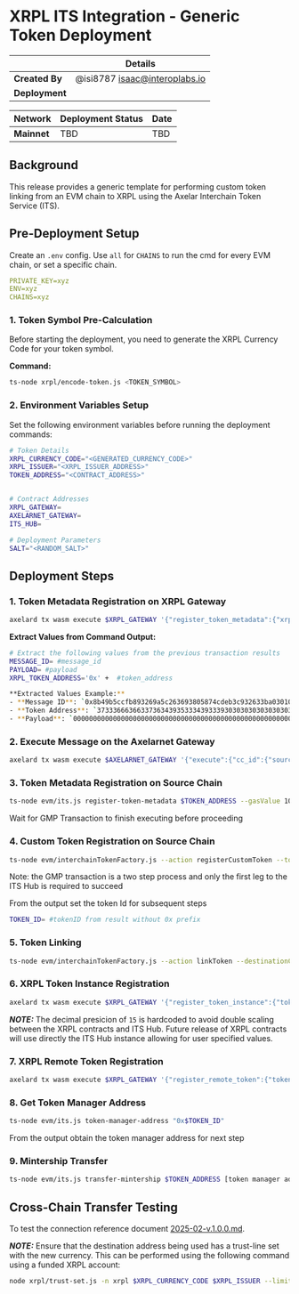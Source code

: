 # XRPL ITS Integration - Generic Token Deployment

|                | **Details**                              |
| -------------- | ---------------------------------------- |
| **Created By** | @isi8787 <isaac@interoplabs.io>          |
| **Deployment** |                                          |

| **Network**          | **Deployment Status** | **Date**   |
| -------------------- | --------------------- | ---------- |
| **Mainnet**          | TBD                   | TBD        |

## Background

This release provides a generic template for performing custom token linking from an EVM chain to XRPL using the Axelar Interchain Token Service (ITS). 

## Pre-Deployment Setup

Create an `.env` config. Use `all` for `CHAINS` to run the cmd for every EVM chain, or set a specific chain.

```yaml
PRIVATE_KEY=xyz
ENV=xyz
CHAINS=xyz
```

### 1. Token Symbol Pre-Calculation

Before starting the deployment, you need to generate the XRPL Currency Code for your token symbol.

**Command:**
```bash
ts-node xrpl/encode-token.js <TOKEN_SYMBOL>
```

### 2. Environment Variables Setup

Set the following environment variables before running the deployment commands:

```bash
# Token Details
XRPL_CURRENCY_CODE="<GENERATED_CURRENCY_CODE>"
XRPL_ISSUER="<XRPL_ISSUER_ADDRESS>"
TOKEN_ADDRESS="<CONTRACT_ADDRESS>"


# Contract Addresses
XRPL_GATEWAY=
AXELARNET_GATEWAY=
ITS_HUB=

# Deployment Parameters
SALT="<RANDOM_SALT>"
```

## Deployment Steps

### 1. Token Metadata Registration on XRPL Gateway

```bash
axelard tx wasm execute $XRPL_GATEWAY '{"register_token_metadata":{"xrpl_token":{"issued":{"currency":"'$XRPL_CURRENCY_CODE'","issuer":"'$XRPL_ISSUER'"}}}}'
```

**Extract Values from Command Output:**
```bash
# Extract the following values from the previous transaction results
MESSAGE_ID= #message_id
PAYLOAD= #payload
XRPL_TOKEN_ADDRESS='0x' +  #token_address

**Extracted Values Example:**
- **Message ID**: `0x8b49b5ccfb893269a5c263693805874cdeb3c932633ba0301094403c77dad839`
- **Token Address**: `373336663663373634393533343933393030303030303030303030303030303030303030303030302e724e726a68314b475a6b326a42523377506641516e6f696474464659514b62516e32`
- **Payload**: `00000000000000000000000000000000000000000000000000000000000000060000000000000000000000000000000000000000000000000000000000000060000000000000000000000000000000000000000000000000000000000000000f000000000000000000000000000000000000000000000000000000000000004b373336663663373634393533343933393030303030303030303030303030303030303030303030302e724e726a68314b475a6b326a42523377506641516e6f696474464659514b62516e32000000000000000000000000000000000000000000`
```

### 2. Execute Message on the Axelarnet Gateway

```bash
axelard tx wasm execute $AXELARNET_GATEWAY '{"execute":{"cc_id":{"source_chain":"xrpl","message_id":"'$MESSAGE_ID'"},"payload":"'$PAYLOAD'"}}'
```

### 3. Token Metadata Registration on Source Chain

```bash
ts-node evm/its.js register-token-metadata $TOKEN_ADDRESS --gasValue 1000000000000000000
```

Wait for GMP Transaction to finish executing before proceeding

### 4. Custom Token Registration on Source Chain

```bash
ts-node evm/interchainTokenFactory.js --action registerCustomToken --tokenAddress $TOKEN_ADDRESS --tokenManagerType 4 --operator [operator address] --salt $SALT
```
Note: the GMP transaction is a two step process and only the first leg to the ITS Hub is required to succeed 

From the output set the token Id for subsequent steps
```bash
TOKEN_ID= #tokenID from result without 0x prefix
```

### 5. Token Linking

```bash
ts-node evm/interchainTokenFactory.js --action linkToken --destinationChain xrpl --destinationTokenAddress $XRPL_TOKEN_ADDRESS --tokenManagerType 4 --linkParams "0x" --salt $SALT --gasValue 1000000000000000000
```

### 6. XRPL Token Instance Registration

```bash
axelard tx wasm execute $XRPL_GATEWAY '{"register_token_instance":{"token_id":"'$TOKEN_ID'","chain":"'$CHAIN'","decimals":15}}'
```
**_NOTE:_**
The decimal presicion of `15` is hardcoded to avoid double scaling between the XRPL contracts and ITS Hub. Future release of 
XRPL contracts will use directly the ITS Hub instance allowing for user specified values.  

### 7. XRPL Remote Token Registration

```bash
axelard tx wasm execute $XRPL_GATEWAY '{"register_remote_token":{"token_id":"'$TOKEN_ID'","xrpl_currency":"'$XRPL_CURRENCY_CODE'"}}'
```

### 8. Get Token Manager Address

```bash
ts-node evm/its.js token-manager-address "0x$TOKEN_ID"
```

From the output obtain the token manager address for next step

### 9. Mintership Transfer

```bash
ts-node evm/its.js transfer-mintership $TOKEN_ADDRESS [token manager address]
```

## Cross-Chain Transfer Testing

To test the connection reference document [2025-02-v.1.0.0.md](./2025-02-v.1.0.0.md).

**_NOTE:_**
Ensure that the destination address being used has a trust-line set with the new currency. This can be performed using the following command using a funded XRPL account:

```bash
node xrpl/trust-set.js -n xrpl $XRPL_CURRENCY_CODE $XRPL_ISSUER --limit 99999999999999990000000000000000000000000000000000000000000000000000000000000000000000000
```
